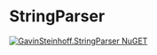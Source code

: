 # StringParser

[![GavinSteinhoff.StringParser NuGET](https://img.shields.io/nuget/vpre/GavinSteinhoff.StringParser?label=GavinSteinhoff.StringParser&style=flat-square)](https://www.nuget.org/packages/GavinSteinhoff.StringParser/)
